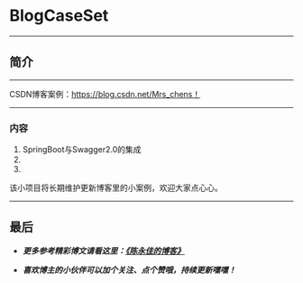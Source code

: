 # BlogCaseSet
----------------------
## 简介

----------------------
CSDN博客案例：https://blog.csdn.net/Mrs_chens！

----------------------
### 内容
1. SpringBoot与Swagger2.0的集成
2. 
3. 

该小项目将长期维护更新博客里的小案例，欢迎大家点心心。

---------------------------
## 最后

- **_更多参考精彩博文请看这里：[《陈永佳的博客》](https://blog.csdn.net/Mrs_chens)_**

- **_喜欢博主的小伙伴可以加个关注、点个赞哦，持续更新嘿嘿！_**

